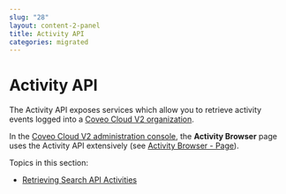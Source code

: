 ```yaml
---
slug: "28"
layout: content-2-panel
title: Activity API
categories: migrated
---
```


# Activity API

The Activity API exposes services which allow you to retrieve activity events logged into a [Coveo Cloud V2 organization](Glossary_37585054.html#Glossary-CoveoCloudV2Organization).

In the [Coveo Cloud V2 administration console](Glossary_37585054.html#Glossary-CoveoCloudV2AdministrationConsole), the **Activity Browser** page uses the Activity API extensively (see [Activity Browser - Page](http://www.coveo.com/go?dest=cloudhelp&lcid=9&context=299)).

Topics in this section:

-   [Retrieving Search API Activities](Retrieving_Search_API_Activities)

